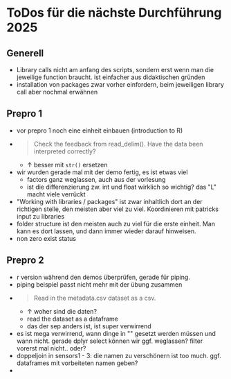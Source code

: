 
# ToDos für die nächste Durchführung 2025


## Generell

- Library calls nicht am anfang des scripts, sondern erst wenn man die jeweilige function braucht. ist einfacher aus didaktischen gründen
- installation von packages zwar vorher einfordern, beim jeweiligen library call aber nochmal erwähnen

## Prepro 1

- vor prepro 1 noch eine einheit einbauen (introduction to R)
- > Check the feedback from read_delim(). Have the data been interpreted correctly?
  - ↑ besser mit `str()` ersetzen
- wir wurden gerade mal mit der demo fertig, es ist etwas viel
  - factors ganz weglassen, auch aus der vorlesung
  - ist die differenzierung zw. int und float wirklich so wichtig? das "L" macht viele verrückt
- "Working with libraries / packages" ist zwar inhaltlich dort an der richtigen stelle, den meisten aber viel zu viel. Koordinieren mit patricks input zu libraries
- folder structure ist den meisten auch zu viel für die erste einheit. Man kann es dort lassen, und dann immer wieder darauf hinweisen.
- non zero exist status

## Prepro 2

- r version während den demos überprüfen, gerade für piping.
- piping beispiel passt nicht mehr mit der übung zusammen
- > Read in the metadata.csv dataset as a csv.
  - ↑ woher sind die daten?
  - read the dataset as a dataframe
  - das der sep anders ist, ist super verwirrend
- es ist mega verwirrend, wann dinge in "" gesetzt werden müssen und wann nicht. gerade dplyr select können wir ggf. weglassen? filter vorerst mal nicht.. oder?
- doppeljoin in sensors1 - 3: die namen zu verschönern ist too much. ggf. dataframes mit vorbeiteten namen geben?
- 

